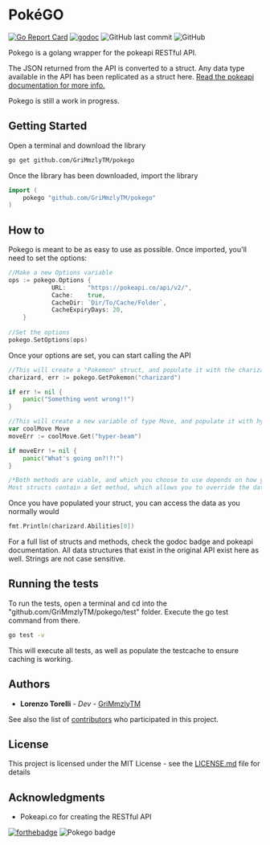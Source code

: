 # PokéGO

[![Go Report Card](https://goreportcard.com/badge/github.com/GriMmzlyTM/pokego)](https://goreportcard.com/report/github.com/GriMmzlyTM/pokego)  [![godoc](https://img.shields.io/badge/godoc-pokego-blue.svg)](https://godoc.org/github.com/GriMmzlyTM/pokego)  ![GitHub last commit](https://img.shields.io/github/last-commit/GriMmzlyTM/pokego.svg?colorB=blue&style=flat)  ![GitHub](https://img.shields.io/github/license/GriMmzlyTM/pokego.svg?colorB=blue&style=flat)

Pokego is a golang wrapper for the pokeapi RESTful API.

The JSON returned from the API is converted to a struct. Any data type available in the API has been replicated as a struct here. [Read the pokeapi documentation for more info.](https://pokeapi.co/docs/v2.html)

Pokego is still a work in progress.


## Getting Started

Open a terminal and download the library
```bash
go get github.com/GriMmzlyTM/pokego
```

Once the library has been downloaded, import the library
```go
import (
    pokego "github.com/GriMmzlyTM/pokego"
)
```

## How to

Pokego is meant to be as easy to use as possible. Once imported, you'll need to set the options:

```go
//Make a new Options variable
ops := pokego.Options {
            URL:      "https://pokeapi.co/api/v2/",
            Cache:    true,
            CacheDir: `Dir/To/Cache/Folder`,
            CacheExpiryDays: 20,
    }
    
//Set the options
pokego.SetOptions(ops)
```

Once your options are set, you can start calling the API

```go
//This will create a "Pokemon" struct, and populate it with the charizard data
charizard, err := pokego.GetPokemon("charizard")

if err != nil {
    panic("Something went wrong!!")
}

//This will create a new variable of type Move, and populate it with hyper-beam data. 
var coolMove Move 
moveErr := coolMove.Get("hyper-beam")

if moveErr != nil {
    panic("What's going on?!?!")
}

/*Both methods are viable, and which you choose to use depends on how you plan on using the data. 
Most structs contain a Get method, which allows you to override the data.*/ 
```

Once you have populated your struct, you can access the data as you normally would

```go
fmt.Println(charizard.Abilities[0])
```

For a full list of structs and methods, check the godoc badge and pokeapi documentation. All data structures that exist in the original API exist here as well. Strings are not case sensitive.

## Running the tests

To run the tests, open a terminal and cd into the "github.com/GriMmzlyTM/pokego/test" folder. Execute the go test command from there. 
```bash
go test -v
```

This will execute all tests, as well as populate the testcache to ensure caching is working. 

## Authors

* **Lorenzo Torelli** - *Dev* - [GriMmzlyTM](https://github.com/GriMmzlyTM)

See also the list of [contributors](https://github.com/GriMmzlyTM/pokego/graphs/contributors) who participated in this project.

## License

This project is licensed under the MIT License - see the [LICENSE.md](LICENSE.md) file for details

## Acknowledgments

* Pokeapi.co for creating the RESTful API

[![forthebadge](https://forthebadge.com/images/badges/built-with-love.svg)](https://forthebadge.com)   ![Pokego badge](https://img.shields.io/badge/Pok%C3%A9-GO-blue.svg)
